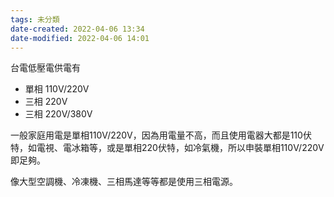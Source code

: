```yaml
---
tags: 未分類 
date-created: 2022-04-06 13:34
date-modified: 2022-04-06 14:01
---
```


台電低壓電供電有
- 單相 110V/220V
- 三相 220V
- 三相 220V/380V

一般家庭用電是單相110V/220V，因為用電量不高，而且使用電器大都是110伏特，如電視、電冰箱等，或是單相220伏特，如冷氣機，所以申裝單相110V/220V即足夠。

像大型空調機、冷凍機、三相馬達等等都是使用三相電源。